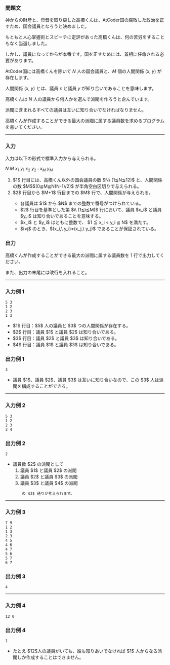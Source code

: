 
<div>

<div>

### **問題文**

<section>

神からの財産と、母音を取り戻した高橋くんは、AtCoder国の腐敗した政治を正すため、国会議員となろうと決めました。

もともと人心掌握術とスピーチに定評があった高橋くんは、何の苦労をすることもなく当選しました。

しかし、議員になってからが本番です。国を正すためには、首相に任命される必要があります。


AtCoder国には高橋くんを除いて $N$ 人の国会議員と、$M$ 個の人間関係 $(x,\ y)$ が存在します。

人間関係 $(x,\ y)$ とは、議員 $x$ と議員 $y$ が知り合いであることを意味します。

高橋くんは $N$ 人の議員から何人かを選んで派閥を作ろうと企んでいます。

派閥に含まれるすべての議員は互いに知り合いでなければなりません。

高橋くんが作成することができる最大の派閥に属する議員数を求めるプログラムを書いてください。

</section>

</div>

---

<div>

### **入力**

<section>

入力は以下の形式で標準入力から与えられる。

<div>

$N$ $M$
$x_1$ $y_1$
$x_2$ $y_2$
:
$x_M$ $y_M$

</div>

<ol>

<li>
$1$ 行目には、高橋くん以外の国会議員の数 $N\ (1≦N≦12)$ と、人間関係の数 $M$$(0≦M≦N(N-1)/2)$ が半角空白区切りで与えられる。
</li>

<li>
$2$ 行目から $M+1$ 行目までの $M$ 行で、人間関係が与えられる。
</li>

<ul>

<li>
各議員は $1$ から $N$ までの整数で番号がつけられている。
</li>

<li>
$2$ 行目を基準とした第 $i\ (1≦i≦M)$ 行において、議員 $x_i$ と議員 $y_i$ は知り合いであることを意味する。
</li>

<li>
$x_i$ と $y_i$ はともに整数で、 $1 ≦ x_i < y_i ≦ N$ を満たす。
</li>

<li>
$i≠j$ のとき、$(x_i,\ y_i)≠(x_j,\ y_j)$ であることが保証されている。
</li>

</ul>

</ol>

</section>

</div>

<div>

### **出力**

<section>

高橋くんが作成することができる最大の派閥に属する議員数を $1$ 行で出力してください。

また、出力の末尾には改行を入れること。

</section>

</div>

---

<div>

### **入力例 1**

<section>

```
5 3
1 2
2 3
1 3
```

<ul>

<li>
$1$ 行目：$5$ 人の議員と $3$ つの人間関係が存在する。
</li>

<li>
$2$ 行目：議員 $1$ と議員 $2$ は知り合いである。
</li>

<li>
$3$ 行目：議員 $2$ と議員 $3$ は知り合いである。
</li>

<li>
$4$ 行目：議員 $1$ と議員 $3$ は知り合いである。
</li>

</ul>

</section>

</div>

<div>

### **出力例 1**

<section>

```
3
```

<ul>

<li>
議員 $1$、議員 $2$、議員 $3$ は互いに知り合いなので、この $3$ 人は派閥を構成することができる。
</li>

</ul>

</section>

</div>

---

<div>

### **入力例 2**

<section>

```
5 3
1 2
2 3
3 4
```

</section>

</div>

<div>

### **出力例 2**

<section>

```
2
```

<ul>

<li>
議員数 $2$ の派閥として
		
<ol>

<li>
議員 $1$ と議員 $2$ の派閥
</li>

<li>
議員 $2$ と議員 $3$ の派閥
</li>

<li>
議員 $3$ と議員 $4$ の派閥
</li>

</ol>

		の $3$ 通りが考えられます。
	
</li>

</ul>

</section>

</div>

---

<div>

### **入力例 3**

<section>

```
7 9
1 2
1 3
2 3
4 5
4 6
4 7
5 6
5 7
6 7
```

</section>

</div>

<div>

### **出力例 3**

<section>

```
4
```

</section>

</div>

---

<div>

### **入力例 4**

<section>

```
12 0
```

</section>

</div>

<div>

### **出力例 4**

<section>

```
1
```

</section>

</div>

<ul>

<li>
たとえ $12$人の議員がいても、誰も知りあいでなければ $1$ 人からなる派閥しか作成することはできません。
</li>

</ul>

</div>
